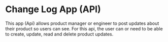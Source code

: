 # Change Log App (API)

This app (Api) allows product manager or engineer to post updates about their product so users can see. For this api, the user can or need to be able to create, update, read and delete product updates.
